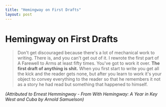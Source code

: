 ```yaml
---
title: "Hemingway on First Drafts"
layout: post 
---
```



# Hemingway on First Drafts

>Don't get discouraged because there's a lot of mechanical work to writing. There is, and you can't get out of it. I rewrote the first part of A Farewell to Arms at least fifty times. You've got to work it over. **The first draft of anything is shit.** When you first start to write you get all the kick and the reader gets none, but after you learn to work it's your object to convey everything to the reader so that he remembers it not as a story he had read but something that happened to himself. 


*(Attributed to Ernest Hemmingway - From With Hemingway: A Year in Key West and Cuba by Arnold Samuelson)*
